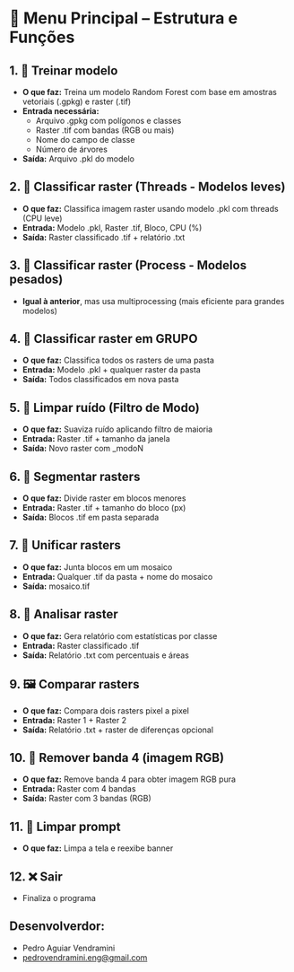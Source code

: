 # 🧭 Menu Principal – Estrutura e Funções

## 1. 🧠 Treinar modelo
- **O que faz:** Treina um modelo Random Forest com base em amostras vetoriais (.gpkg) e raster (.tif)
- **Entrada necessária:**
  - Arquivo .gpkg com polígonos e classes
  - Raster .tif com bandas (RGB ou mais)
  - Nome do campo de classe
  - Número de árvores
- **Saída:** Arquivo .pkl do modelo

## 2. 🧮 Classificar raster (Threads - Modelos leves)
- **O que faz:** Classifica imagem raster usando modelo .pkl com threads (CPU leve)
- **Entrada:** Modelo .pkl, Raster .tif, Bloco, CPU (%)
- **Saída:** Raster classificado .tif + relatório .txt

## 3. 🧮 Classificar raster (Process - Modelos pesados)
- **Igual à anterior**, mas usa multiprocessing (mais eficiente para grandes modelos)

## 4. 🧮 Classificar raster em GRUPO
- **O que faz:** Classifica todos os rasters de uma pasta
- **Entrada:** Modelo .pkl + qualquer raster da pasta
- **Saída:** Todos classificados em nova pasta

## 5. 🧼 Limpar ruído (Filtro de Modo)
- **O que faz:** Suaviza ruído aplicando filtro de maioria
- **Entrada:** Raster .tif + tamanho da janela
- **Saída:** Novo raster com _modoN

## 6. 🧩 Segmentar rasters
- **O que faz:** Divide raster em blocos menores
- **Entrada:** Raster .tif + tamanho do bloco (px)
- **Saída:** Blocos .tif em pasta separada

## 7. 🧩 Unificar rasters
- **O que faz:** Junta blocos em um mosaico
- **Entrada:** Qualquer .tif da pasta + nome do mosaico
- **Saída:** mosaico.tif

## 8. 🔎 Analisar raster
- **O que faz:** Gera relatório com estatísticas por classe
- **Entrada:** Raster classificado .tif
- **Saída:** Relatório .txt com percentuais e áreas

## 9. 🖼️ Comparar rasters
- **O que faz:** Compara dois rasters pixel a pixel
- **Entrada:** Raster 1 + Raster 2
- **Saída:** Relatório .txt + raster de diferenças opcional

## 10. 🧹 Remover banda 4 (imagem RGB)
- **O que faz:** Remove banda 4 para obter imagem RGB pura
- **Entrada:** Raster com 4 bandas
- **Saída:** Raster com 3 bandas (RGB)

## 11. 🧹 Limpar prompt
- **O que faz:** Limpa a tela e reexibe banner

## 12. ❌ Sair
- Finaliza o programa

## Desenvolverdor:
- Pedro Aguiar Vendramini
- pedrovendramini.eng@gmail.com
